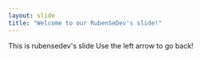 ```yaml
---
layout: slide
title: "Welcome to our RubenSeDev's slide!"
---
```

This is rubensedev's slide
Use the left arrow to go back!